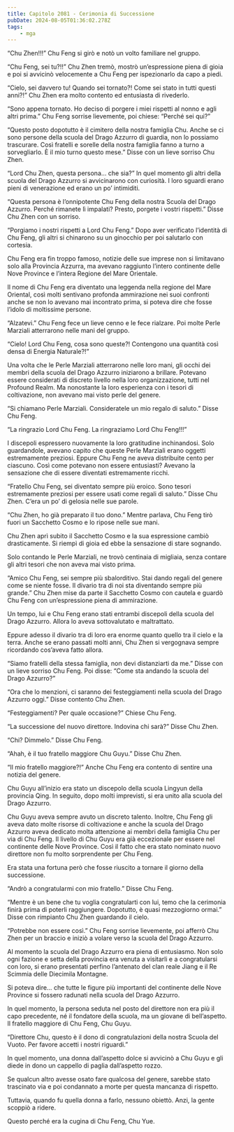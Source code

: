 ```yaml
---
title: Capitolo 2081 - Cerimonia di Successione
pubDate: 2024-08-05T01:36:02.278Z
tags:
    - mga
---
```



“Chu Zhen!!!” Chu Feng si girò e notò un volto familiare nel gruppo.

“Chu Feng, sei tu?!!” Chu Zhen tremò, mostrò un’espressione piena di gioia e poi si avvicinò velocemente a Chu Feng per ispezionarlo da capo a piedi.

“Cielo, sei davvero tu! Quando sei tornato?! Come sei stato in tutti questi anni?!” Chu Zhen era molto contento ed entusiasta di rivederlo.

“Sono appena tornato. Ho deciso di porgere i miei rispetti al nonno e agli altri prima.” Chu Feng sorrise lievemente, poi chiese: “Perché sei qui?”

“Questo posto dopotutto è il cimitero della nostra famiglia Chu. Anche se ci sono persone della scuola del Drago Azzurro di guardia, non lo possiamo trascurare. Così fratelli e sorelle della nostra famiglia fanno a turno a sorvegliarlo. È il mio turno questo mese.” Disse con un lieve sorriso Chu Zhen.

“Lord Chu Zhen, questa persona… che sia?” In quel momento gli altri della scuola del Drago Azzurro si avvicinarono con curiosità. I loro sguardi erano pieni di venerazione ed erano un po’ intimiditi.

“Questa persona è l’onnipotente Chu Feng della nostra Scuola del Drago Azzurro. Perché rimanete lì impalati? Presto, porgete i vostri rispetti.” Disse Chu Zhen con un sorriso.

“Porgiamo i nostri rispetti a Lord Chu Feng.” Dopo aver verificato l’identità di Chu Feng, gli altri si chinarono su un ginocchio per poi salutarlo con cortesia.

Chu Feng era fin troppo famoso, notizie delle sue imprese non si limitavano solo alla Provincia Azzurra, ma avevano raggiunto l’intero continente delle Nove Province e l’intera Regione del Mare Orientale.

Il nome di Chu Feng era diventato una leggenda nella regione del Mare Oriental, così molti sentivano profonda ammirazione nei suoi confronti anche se non lo avevano mai incontrato prima, si poteva dire che fosse l’idolo di moltissime persone.

“Alzatevi.” Chu Feng fece un lieve cenno e le fece rialzare. Poi molte Perle Marziali atterrarono nelle mani del gruppo.

“Cielo! Lord Chu Feng, cosa sono queste?! Contengono una quantità così densa di Energia Naturale?!”

Una volta che le Perle Marziali atterrarono nelle loro mani, gli occhi dei membri della scuola del Drago Azzurro iniziarono a brillare. Potevano essere considerati di discreto livello nella loro organizzazione, tutti nel Profound Realm. Ma nonostante la loro esperienza con i tesori di coltivazione, non avevano mai visto perle del genere.

“Si chiamano Perle Marziali. Consideratele un mio regalo di saluto.” Disse Chu Feng.

“La ringrazio Lord Chu Feng. La ringraziamo Lord Chu Feng!!!”

I discepoli espressero nuovamente la loro gratitudine inchinandosi. Solo guardandole, avevano capito che queste Perle Marziali erano oggetti estremamente preziosi. Eppure Chu Feng ne aveva distribuite cento per ciascuno. Così come potevano non essere entusiasti? Avevano la sensazione che di essere diventati estremamente ricchi.

“Fratello Chu Feng, sei diventato sempre più eroico. Sono tesori estremamente preziosi per essere usati come regali di saluto.” Disse Chu Zhen. C’era un po’ di gelosia nelle sue parole.

“Chu Zhen, ho già preparato il tuo dono.” Mentre parlava, Chu Feng tirò fuori un Sacchetto Cosmo e lo ripose nelle sue mani.

Chu Zhen aprì subito il Sacchetto Cosmo e la sua espressione cambiò drasticamente. Si riempì di gioia ed ebbe la sensazione di stare sognando.

Solo contando le Perle Marziali, ne trovò centinaia di migliaia, senza contare gli altri tesori che non aveva mai visto prima.

“Amico Chu Feng, sei sempre più sbalorditivo. Stai dando regali del genere come se niente fosse. Il divario tra di noi sta diventando sempre più grande.” Chu Zhen mise da parte il Sacchetto Cosmo con cautela e guardò Chu Feng con un’espressione piena di ammirazione.

Un tempo, lui e Chu Feng erano stati entrambi discepoli della scuola del Drago Azzurro. Allora lo aveva sottovalutato e maltrattato.

Eppure adesso il divario tra di loro era enorme quanto quello tra il cielo e la terra. Anche se erano passati molti anni, Chu Zhen si vergognava sempre ricordando cos’aveva fatto allora.

“Siamo fratelli della stessa famiglia, non devi distanziarti da me.” Disse con un lieve sorriso Chu Feng. Poi disse: “Come sta andando la scuola del Drago Azzurro?”

“Ora che lo menzioni, ci saranno dei festeggiamenti nella scuola del Drago Azzurro oggi.” Disse contento Chu Zhen.

“Festeggiamenti? Per quale occasione?” Chiese Chu Feng.

“La successione del nuovo direttore. Indovina chi sarà?” Disse Chu Zhen.

“Chi? Dimmelo.” Disse Chu Feng.

“Ahah, è il tuo fratello maggiore Chu Guyu.” Disse Chu Zhen.

“Il mio fratello maggiore?!” Anche Chu Feng era contento di sentire una notizia del genere.

Chu Guyu all’inizio era stato un discepolo della scuola Lingyun della provincia Qing. In seguito, dopo molti imprevisti, si era unito alla scuola del Drago Azzurro.

Chu Guyu aveva sempre avuto un discreto talento. Inoltre, Chu Feng gli aveva dato molte risorse di coltivazione e anche la scuola del Drago Azzurro aveva dedicato molta attenzione ai membri della famiglia Chu per via di Chu Feng. Il livello di Chu Guyu era già eccezionale per essere nel continente delle Nove Province. Così il fatto che era stato nominato nuovo direttore non fu molto sorprendente per Chu Feng.

Era stata una fortuna però che fosse riuscito a tornare il giorno della successione.

“Andrò a congratularmi con mio fratello.” Disse Chu Feng.

“Mentre è un bene che tu voglia congratularti con lui, temo che la cerimonia finirà prima di poterli raggiungere. Dopotutto, è quasi mezzogiorno ormai.” Disse con rimpianto Chu Zhen guardando il cielo.

“Potrebbe non essere così.” Chu Feng sorrise lievemente, poi afferrò Chu Zhen per un braccio e iniziò a volare verso la scuola del Drago Azzurro.

Al momento la scuola del Drago Azzurro era piena di entusiasmo. Non solo ogni fazione e setta della provincia era venuta a visitarli e a congratularsi con loro, si erano presentati perfino l’antenato del clan reale Jiang e il Re Scimmia delle Diecimila Montagne.

Si poteva dire… che tutte le figure più importanti del continente delle Nove Province si fossero radunati nella scuola del Drago Azzurro.

In quel momento, la persona seduta nel posto del direttore non era più il capo precedente, né il fondatore della scuola, ma un giovane di bell’aspetto. Il fratello maggiore di Chu Feng, Chu Guyu.

“Direttore Chu, questo è il dono di congratulazioni della nostra Scuola del Vuoto. Per favore accetti i nostri riguardi.”

In quel momento, una donna dall’aspetto dolce si avvicinò a Chu Guyu e gli diede in dono un cappello di paglia dall’aspetto rozzo.

Se qualcun altro avesse osato fare qualcosa del genere, sarebbe stato trascinato via e poi condannato a morte per questa mancanza di rispetto.

Tuttavia, quando fu quella donna a farlo, nessuno obiettò. Anzi, la gente scoppiò a ridere.

Questo perché era la cugina di Chu Feng, Chu Yue.


